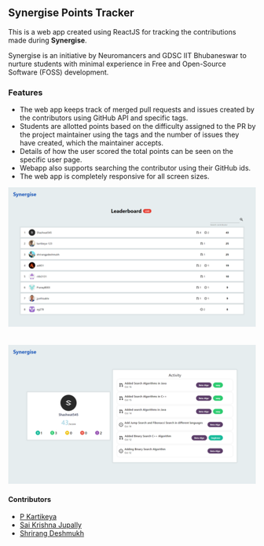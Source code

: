 ## Synergise Points Tracker

This is a web app created using ReactJS for tracking the contributions made during **Synergise**.

Synergise is an initiative by Neuromancers and GDSC IIT Bhubaneswar to nurture students with minimal experience in Free and Open-Source Software (FOSS) development.

### Features

- The web app keeps track of merged pull requests and issues created by the contributors using GitHub API and specific tags.
- Students are allotted points based on the difficulty assigned to the PR by the project maintainer using the tags and the number of issues they have created, which the maintainer accepts.
- Details of how the user scored the total points can be seen on the specific user page.
- Webapp also supports searching the contributor using their GitHub ids.
- The web app is completely responsive for all screen sizes.
  <br/>

![homepage](./images/homepage.png)
<br/><br/><br/>
![userpage](./images/user.png)

#### Contributors

- [P Kartikeya](https://www.linkedin.com/in/kartikeya-pochampalli-29a0a319b/)
- [Sai Krishna Jupally](https://www.linkedin.com/in/sai-krishna-jupally-b7050177/)
- [Shrirang Deshmukh](https://www.linkedin.com/in/shrirang-deshmukh/)
